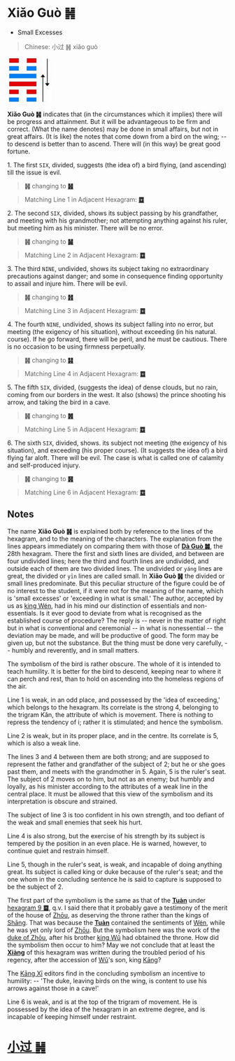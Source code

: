 # Xiǎo Guò ䷽

* Small Excesses

> Chinese: 小过 ䷽ xiǎo guò

<a id="p-201"/>

<img src="shapes/62.10.jpg" width="101" alt="小过">

**Xiǎo Guò ䷽** indicates that (in the circumstances which it implies) there will be progress and attainment. But it will be advantageous to be firm and correct. (What the name denotes) may be done in small affairs, but not in great affairs. (It is like) the notes that come down from a bird on the wing; -- to descend is better than to ascend. There will (in this way) be great good fortune.

<a id="p-202"/>

1.<a name="62.1"></a> The first `SIX`, divided, suggests (the idea of) a bird flying, (and ascending) till the issue is evil.

> **䷽** changing to [**䷶**](e4b8b0feng.md#55.1)

> Matching Line 1 in Adjacent Hexagram: [**䷼**](e4b8ade5ad9azhongfu.md#61.1)

2.<a name="62.2"></a> The second `SIX`, divided, shows its subject passing by his grandfather, and meeting with his grandmother; not attempting anything against his ruler, but meeting him as his minister. There will be no error.

> **䷽** changing to [**䷟**](e68192heng.md#32.2)

> Matching Line 2 in Adjacent Hexagram: [**䷼**](e4b8ade5ad9azhongfu.md#61.2)

<a id="p-203"/>

3.<a name="62.3"></a> The third `NINE`, undivided, shows its subject taking no extraordinary precautions against danger; and some in consequence finding opportunity to assail and injure him. There will be evil.

> **䷽** changing to [**䷏**](e8b1abyu.md#16.3)

> Matching Line 3 in Adjacent Hexagram: [**䷼**](e4b8ade5ad9azhongfu.md#61.3)

4.<a name="62.4"></a> The fourth `NINE`, undivided, shows its subject falling into no error, but meeting (the exigency of his situation), without exceeding (in his natural. course). If he go forward, there will be peril, and he must be cautious. There is no occasion to be using firmness perpetually.

> **䷽** changing to [**䷎**](e8b0a6qian.md#15.4)

> Matching Line 4 in Adjacent Hexagram: [**䷼**](e4b8ade5ad9azhongfu.md#61.4)

5.<a name="62.5"></a> The fifth `SIX`, divided, (suggests the idea) of dense clouds, but no rain, coming from our borders in the west. It also (shows) the prince shooting his arrow, and taking the bird in a cave.

> **䷽** changing to [**䷞**](e592b8xian.md#31.5)

> Matching Line 5 in Adjacent Hexagram: [**䷼**](e4b8ade5ad9azhongfu.md#61.5)

6.<a name="62.6"></a> The sixth `SIX`, divided, shows. its subject not meeting (the exigency of his situation), and exceeding (his proper course). (It suggests the idea of) a bird flying far aloft. There will be evil. The case is what is called one of calamity and self-produced injury.

> **䷽** changing to [**䷷**](e69785lv.md#56.6)

> Matching Line 6 in Adjacent Hexagram: [**䷼**](e4b8ade5ad9azhongfu.md#61.6)

## Notes

The name **Xiǎo Guò ䷽** is explained both by reference to the lines of the hexagram, and to the meaning of the characters. The explanation from the lines appears immediately on comparing them with those of [**Dà Guò ䷛**](e5a4a7e8bf87daguo.md), the 28th hexagram. There the first and sixth lines are divided, and between are four undivided lines; here the third and fourth lines are undivided, and outside each of them are two divided lines. The undivided or `yáng` lines are great, the divided or `yīn` lines are called small. In **Xiǎo Guò ䷽** the divided or small lines predominate. But this peculiar structure of the figure could be of no interest to the student, if it were not for the meaning of the name, which is 'small excesses' or 'exceeding in what is small.' The author, accepted by us as [king Wén](https://en.wikipedia.org/wiki/King_Wen_of_Zhou), had in his mind our distinction of essentials and non-essentials. Is it ever good to deviate from what is recognised as the established course of procedure? The reply is -- never in the matter of right but in what is conventional and ceremonial -- in what is nonessential -- the deviation may be made, and will be productive of good. The form may be given up, but not the substance. But the thing must be done very carefully, -- humbly and reverently, and in small matters.

The symbolism of the bird is rather obscure. The whole of it is intended to teach humility.
It is better for the bird to descend, keeping near to where it can perch and rest, than to hold on ascending into the homeless regions of the air.

Line 1 is weak, in an odd place, and possessed by the 'idea of exceeding,'
which belongs to the hexagram. Its correlate is the strong 4,
belonging to the trigram Kăn, the attribute of which is movement. There is nothing to repress the tendency of i;
rather it is stimulated; and hence the symbolism.

Line 2 is weak, but in its proper place, and in the centre. Its correlate is 5, which is also a weak line.

The lines 3 and 4 between them are both strong; and are supposed to represent the father and grandfather of the subject of 2;
but he or she goes past them, and meets with the grandmother in 5. Again, 5 is the ruler's seat.
The subject of 2 moves on to him, but not as an enemy; but humbly and loyally, as his minister according to the attributes of a weak line in the central place.
It must be allowed that this view of the symbolism and its interpretation is obscure and strained.

The subject of line 3 is too confident in his own strength, and too defiant of the weak and small enemies that seek his hurt.

Line 4 is also strong, but the exercise of his strength by its subject is tempered by the position in an even place.
He is warned, however, to continue quiet and restrain himself.

Line 5, though in the ruler's seat, is weak, and incapable of doing anything great. Its subject is called king or duke because of the ruler's seat;
and the one whom in the concluding sentence he is said to capture is supposed to be the subject of 2.

The first part of the symbolism is the same as that of the [**Tuàn**](https://en.wikipedia.org/wiki/Ten_Wings) under [hexagram 9 **䷈**](e5b08fe7959cxiaoxu.md), q.v. I said there that it probably gave a testimony of the merit of the house of [Zhōu](https://en.wikipedia.org/wiki/Zhou_dynasty), as deserving the throne rather than the kings of [Shāng](https://en.wikipedia.org/wiki/Shang_dynasty). That was because the [**Tuàn**](https://en.wikipedia.org/wiki/Ten_Wings) contained the sentiments of [Wén](https://en.wikipedia.org/wiki/King_Wen_of_Zhou), while he was yet only lord of [Zhōu](https://en.wikipedia.org/wiki/Zhou_dynasty). But the symbolism here was the work of the [duke of Zhōu](https://en.wikipedia.org/wiki/Duke_of_Zhou), after his brother [king Wǔ](https://en.wikipedia.org/wiki/King_Wu_of_Zhou) had obtained the throne. How did the symbolism then occur to him? May we not conclude that at least the [**Xiàng**](https://en.wikipedia.org/wiki/Four_Symbols) of this hexagram was written during the troubled period of his regency, after the accession of [Wǔ](https://en.wikipedia.org/wiki/King_Wu_of_Zhou)'s son, king [Kāng](https://en.wikipedia.org/wiki/King_Kang_of_Zhou)?

The [Kāng Xī](https://en.wikipedia.org/wiki/Kangxi_Dictionary) editors find in the concluding symbolism an incentive to humility: -- 'The duke, leaving birds on the wing, is content to use his arrows against those in a cave!'

Line 6 is weak, and is at the top of the trigram of movement. He is possessed by the idea of the hexagram in an extreme degree, and is incapable of keeping himself under restraint.

# [小过 ䷽](e5b08fe8bf87xiaoguo_cn.md)
